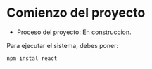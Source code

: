 <h1> Comienzo del proyecto</h1>

-  Proceso del proyecto: En construccion.

Para ejecutar el sistema, debes poner:

```npm instal react```
